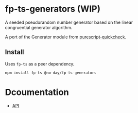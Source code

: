 # fp-ts-generators (WIP)

A seeded pseudorandom number generator based on the linear congruential generator algorithm.

A port of the Generator module from [purescript-quickcheck](https://github.com/purescript/purescript-quickcheck).

## Install

Uses `fp-ts` as a peer dependency.

```bash
npm install fp-ts @no-day/fp-ts-generators
```

# Dcoumentation

- [API](https://no-day.github.io/fp-ts-generators/modules/index.ts.html)
